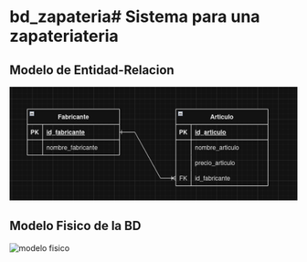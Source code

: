 # bd_zapateria# Sistema para una zapateriateria



## Modelo de Entidad-Relacion

![modelo Entidad-Relacion](img/bd_zapateria.png "Modelo de Entidad-Relacion")



## Modelo Fisico de la BD

![modelo fisico](/img/modelo_fisico.png.png "Modelo Fisico de la BD")
